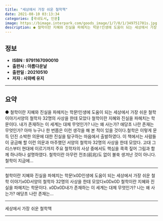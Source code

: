 ```yaml
---
title: "세상에서 가장 쉬운 철학책"
date: 2021-08-10 03:13:34
categories: [국내도서, 인문]
image: https://bimage.interpark.com/goods_image/1/7/0/1/349751701s.jpg
description: ● 철학이란 지혜와 진실을 파헤치는 학문!인생에 도움이 되는 세상에서 가장 쉬운 철학 이야기서양의 철학자 32명의 사상을 한데 모았다 철학이란 지혜와 진실을 파헤치는 학문이다. 내가 존재하는 이 세계는 대체 무엇인가? 나는 왜 사는가? 애당초 나란 존재는 무엇인가? 아마 누구나 한
---
```


## **정보**

- **ISBN : 9791167090010**
- **출판사 : 아름다운날**
- **출판일 : 20210510**
- **저자 : 사와베 유지**

------



## **요약**

●  철학이란 지혜와 진실을 파헤치는 학문!인생에 도움이 되는 세상에서 가장 쉬운 철학 이야기서양의 철학자 32명의 사상을 한데 모았다  철학이란 지혜와 진실을 파헤치는 학문이다. 내가 존재하는 이 세계는 대체 무엇인가? 나는 왜 사는가? 애당초 나란 존재는 무엇인가? 아마 누구나 한 번쯤은 이런 생각을 해 본 적이 있을 것이다.철학은 이렇게 문득 던진 소박한 의문에 대한 진실을 탐구하는 마음에서 출발하였다. 이 책에서는 사람들이 궁금해 할 이런 의문과 마주했던 서양의 철학자 32명의 사상을 한데 모았다. 고대 그리스부터 현대에 이르기까지 주요 철학자의 사상 중에서도 핵심을 콕콕 짚어 그림과 함께 하나하나 설명하였다.  철학이란 아무런 전조(前兆)도 없이 불쑥 생겨난 것이 아니다. 철학이 지금에...

------

철학이란 지혜와 진실을 파헤치는 학문!x0D인생에 도움이 되는 세상에서 가장 쉬운 철학 이야기x0D서양의 철학자 32명의 사상을 한데 모았다x0Dx0D  철학이란 지혜와 진실을 파헤치는 학문이다. x0Dx0D내가 존재하는 이 세계는 대체 무엇인가? 나는 왜 사는가? 애당초 나란 존재는... 

------


세상에서 가장 쉬운 철학책 

------


